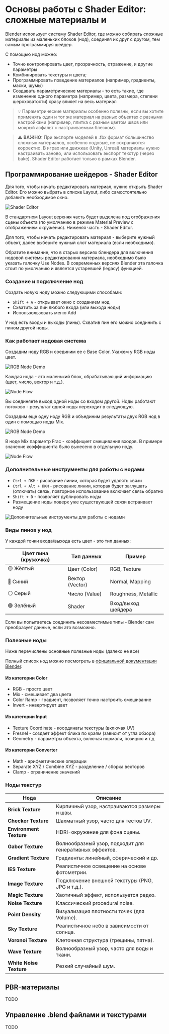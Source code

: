 # Основы работы с Shader Editor: сложные материалы и

Blender использует систему Shader Editor, где можно собирать сложные материалы из маленьких блоков (нод), соединяя их друг с другом, тем самым программируя шейдер.

С помощью нод можно:

* Точно контролировать цвет, прозрачность, отражение, и другие параметры
* Комбинировать текстуры и цвета;
* Программировать поведение материалов (например, градиенты, маски, шумы)
* Создавать параметрические материалы - то есть такие, где изменение одного параметра (например, цвета, размера, степени шероховатости) сразу влияет на весь материал

> 💡 Параметрические материалы особенно полезны, если вы хотите применять один и тот же материал на разных объектах с разными настройками (например, плитка с разным цветом швов или мокрый асфальт с настраиваемым блеском).

> ⚠️ **ВАЖНО:** При экспорте моделей в .fbx формат большинство сложных материалов, особенно нодовые, не сохраняются корректно. В играх или движках (Unity, Unreal) материалы нужно настраивать заново, или использовать экспорт текстур (через bake). Shader Editor работает только в рамках Blender.

## Программирование шейдеров - Shader Editor

Для того, чтобы начать редактировать материал, нужно открыть Shader Editor. Его можно выбрать в списке Layout, либо самостоятельно добавить необходимое окно.

![Shader Editor](assets/05_shader_editor_open.png)

В стандартном Layout верхняя часть будет выделена под отображения сцены объекта (по умолчанию в режиме Material Preview с отображением окружения). Ниженяя часть - Shader Editor.

Для того, чтобы начать редактировать материал - выберите нужный объект, далее выберите нужный слот материала (если необходимо).

Обратите внимание, что в старых версиях блендера для включения нодовой системы редактирования материала, необходимо было указать галочку Use Nodes. В современных версиях Blender эта галочка стоит по умолчанию и является устаревшей (legacy) функцией.

### Создание и подключение нод

Создать новую ноду можно следующими способами:

* `Shift + A` - открывает окно с созданием нод
* Схватить за пин любого входа (или выхода ноды)
* Использользовать меню Add

У нод есть входы и выходы (пины). Схватив пин его можно соединить с пином другой ноды.

### Как работает нодовая система

Создадим ноду RGB и соединим ее с Base Color. Укажем у RGB ноды цвет.

![RGB Node Demo](assets/05_rgb_node_demo.webp)

Каждая нода - это маленький блок, обрабатывающий информацию (цвет, число, вектор и т.д.).

![Node Flow](assets/05_node_flow.png)

Вы соединяете выход одной ноды со входом другой.
Ноды работают потоково - результат одной ноды переходит в следующую.

Создадим еще одну ноду RGB и объединим результаты двух RGB нод в один с помощью ноды Mix.

![RGB Node Demo](assets/05_rgb_node_demo_2.webp)

В ноде Mix параметр Frac - коэффициет смещивания входов. В примере значение коэффициента было вынесено в отдельную ноду.

![Node Flow](assets/05_node_flow_2.png)

### Дополнительные инструменты для работы с нодами

* `Ctrl + ПКМ` - рисование линии, которая будет удалять связи
* `Ctrl + Alt + ПКМ` - рисование линии, которая будет заглушать (отлючать) связь, повторное использование включает связь обратно
* `Shift + D` - позволяет дублировать ноды
* Размещение ноды поверх уже существующей связи встраивает ноду

![Дополнительные инструменты для работы с нодами](assets/05_node_tools_demo.webp)

### Виды пинов у нод

У каждой точки входа/выхода есть цвет - это тип данных:

| Цвет пина (кружочка) | Тип данных      | Пример              |
| -------------------- | --------------- | ------------------- |
| 🟡 Жёлтый             | Цвет (Color)    | RGB, Texture        |
| 🔵 Синий              | Вектор (Vector) | Normal, Mapping     |
| ⚪️ Серый              | Число (Value)   | Roughness, Metallic |
| 🟢 Зелёный            | Shader          | Вход/выход шейдера  |

Если вы попытаетесь соединить несовместимые типы - Blender сам преобразует данные, если это возможно.

### Полезные ноды

Ниже перечислены основные полезные ноды (далеко не все)

Полный список нод можно посмотреть в [официальной документации Blender](https://docs.blender.org/manual/en/latest/render/shader_nodes/index.html).

#### Из категории Color

* RGB - просто цвет
* Mix - смешивает два цвета
* Color Ramp - градиент, позволяет точно настроить смешивание
* Invert - инвертирует цвет

#### Из категории Input

* Texture Coordinate - координаты текстуры (включая UV)
* Fresnel - создает эффект блика по краям (зависит от угла обзора)
* Geometry - параметры объекта, включая нормали, позицию и т.д

#### Из категории Converter

* Math - арифметические операции
* Separate XYZ / Combine XYZ - разделение / сборка векторов
* Clamp - ограничение значений

### Ноды текстур

| Нода                    | Описание                                                |
| ----------------------- | ------------------------------------------------------- |
| **Brick Texture**       | Кирпичный узор, настраиваются размеры и швы.            |
| **Checker Texture**     | Шахматный узор, часто для тестов UV.                    |
| **Environment Texture** | HDRI-окружение для фона сцены.                          |
| **Gabor Texture**       | Волнообразный узор, подходит для генеративных эффектов. |
| **Gradient Texture**    | Градиенты: линейный, сферический и др.                  |
| **IES Texture**         | Реалистичное освещение на основе фотометрии.            |
| **Image Texture**       | Подключение внешней текстуры (PNG, JPG и т.д.).         |
| **Magic Texture**       | Хаотичный эффект, используется редко.                   |
| **Noise Texture**       | Классический procedural noise.                          |
| **Point Density**       | Визуализация плотности точек (для Volume).              |
| **Sky Texture**         | Реалистичное небо в зависимости от солнца.              |
| **Voronoi Texture**     | Клеточная структура (трещины, пятна).                   |
| **Wave Texture**        | Волнообразный узор, часто для воды и ткани.             |
| **White Noise Texture** | Резкий случайный шум.                                   |

## PBR-материалы

TODO

## Управление .blend файлами и текстурами

TODO
